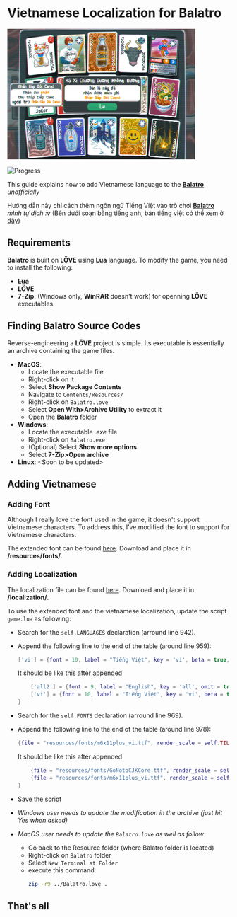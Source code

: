 # Vietnamese Localization for Balatro

![Demo](images/demo.png)

![Progress](https://img.shields.io/badge/progress-80%25-blue)

This guide explains how to add Vietnamese language to the **[Balatro](https://www.playbalatro.com/)** *unofficially*

Hướng dẫn này chỉ cách thêm ngôn ngữ Tiếng Việt vào trò chơi **[Balatro](https://www.playbalatro.com/)** *mình tự dịch :v*
(Bên dưới soạn bằng tiếng anh, bản tiếng việt có thể xem ở [đây](readme-vi.md))

## Requirements
**Balatro** is built on **LÖVE** using **Lua** language. To modify the game, you need to install the following:
- ~~**Lua**~~
- ~~**LÖVE**~~
- **7-Zip**: (Windows only, **WinRAR** doesn't work) for openning **LÖVE** executables
## Finding Balatro Source Codes
Reverse-engineering a **LÖVE** project is simple. Its executable is essentially an archive containing the game files.
- **MacOS**: 
  - Locate the executable file
  - Right-click on it
  - Select **Show Package Contents**
  - Navigate to `Contents/Resources/`
  - Right-click on `Balatro.love`
  - Select **Open With>Archive Utility** to extract it
  - Open the **Balatro** folder
- **Windows**: 
  - Locate the executable *.exe* file
  - Right-click on `Balatro.exe`
  - (Optional) Select **Show more options**
  - Select **7-Zip>Open archive**
- **Linux**: \<Soon to be updated\>

## Adding Vietnamese

### Adding Font
Although I really love the font used in the game, it doesn't support Vietnamese characters. To address this, I’ve modified the font to support for Vietnamese characters.

The extended font can be found [here](./fonts/m6x11plus_vi.ttf). Download and place it in **/resources/fonts/**.

### Adding Localization

The localization file can be found [here](./current/vi.lua). Download and place it in **/localization/**.

To use the extended font and the vietnamese localization, update the script `game.lua` as following:
- Search for the `self.LANGUAGES` declaration (arround line 942).
- Append the following line to the end of the table (around line 959):
    ```lua
    ['vi'] = {font = 10, label = "Tiếng Việt", key = 'vi', beta = true, button = "Phản hồi ngôn ngữ", warning = {'This language is still in Beta. To help us','improve it, please click on the feedback button.', 'Click again to confirm'}},
    ```
    It should be like this after appended
    ```lua
        ['all2'] = {font = 9, label = "English", key = 'all', omit = true},
        ['vi'] = {font = 10, label = "Tiếng Việt", key = 'vi', beta = true, button = "Phản hồi ngôn ngữ", warning = {'This language is still in Beta. To help us','improve it, please click on the feedback button.', 'Click again to confirm'}},
    }
    ```
- Search for the `self.FONTS` declaration (arround line 969).
- Append the following line to the end of the table (around line 978):
    ```lua
    {file = "resources/fonts/m6x11plus_vi.ttf", render_scale = self.TILESIZE*10, TEXT_HEIGHT_SCALE = 0.9, TEXT_OFFSET = {x=10,y=-20}, FONTSCALE = 0.1, squish = 1, DESCSCALE = 1},
    ```
    It should be like this after appended
    ```lua
        {file = "resources/fonts/GoNotoCJKCore.ttf", render_scale = self.TILESIZE*10, TEXT_HEIGHT_SCALE = 0.8, TEXT_OFFSET = {x=10,y=-20}, FONTSCALE = 0.1, squish = 1, DESCSCALE = 1},
        {file = "resources/fonts/m6x11plus_vi.ttf", render_scale = self.TILESIZE*10, TEXT_HEIGHT_SCALE = 0.9, TEXT_OFFSET = {x=10,y=-20}, FONTSCALE = 0.1, squish = 1, DESCSCALE = 1},
    }
    ```
- Save the script
- *Windows user needs to update the modification in the archive (just hit Yes when asked)*

- *MacOS user needs to update the `Balatro.love` as well as follow*
  - Go back to the Resource folder (where Balatro folder is located)
  - Right-click on `Balatro` folder
  - Select `New Terminal at Folder`
  - execute this command: 
      ```bash
      zip -r9 ../Balatro.love .

## That's all